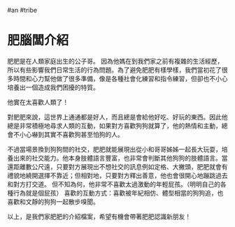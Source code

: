 #an #tribe 

# 肥腦闆介紹
肥肥是在人類家庭出生的公子哥。
因為他媽在到我們家之前有複雜的生活經歷，所以有些影響我們日常生活的行為問題。為了避免肥肥有樣學樣，我們當初花了很多時間和心力幫他做了很多準備，像是各種社會化練習和指令練習，但卻也不小心培養出一個造成我們困擾的特質。

他實在太喜歡人類了！

對肥肥來說，這世界上通通都是好人，而且總是會給他好吃、好玩的東西。因此他總是非常積極地尋求人類的互動，如果對方喜歡狗狗就算了，他的熱情和主動，總會不小心嚇到其實不喜歡狗甚至怕狗的人。

不過當場景換到狗狗間的社交，肥肥就能展現出從小和哥哥姊姊一起長大玩耍，培養出來的社交能力。他本身肢體語言豐富，也非常會判斷其他狗狗的肢體語言。當還距離數公尺遠，只要對方展現出不想社交的訊息例如定格、大撇頭，肥肥就會有禮貌地繞開選擇不靠近；但相對地，只要對方釋出善意，他也會很開心地蹦跳過去和對方打交道。
但不知為何，他非常不喜歡太過激動的年輕屁孩。（明明自己的各種行為就是個屁孩）
喜歡的互動方式：喜歡被年紀相仿、體型相當的狗狗追，也喜歡和文靜的狗狗一起散步嗅聞。

以上，是我們家肥肥的介紹檔案，希望有機會帶著肥肥認識新朋友！